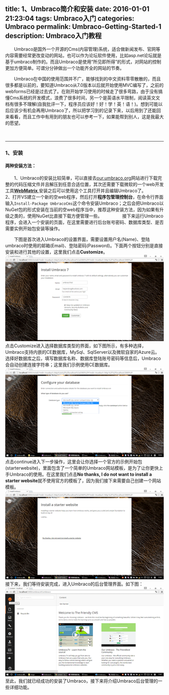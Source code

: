 title: 1、Umbraco简介和安装
date: 2016-01-01 21:23:04
tags: Umbraco入门
categories: Umbraco
permalink: Umbraco-Getting-Started-1
description: Umbraco入门教程
---
　　Umbraco是国外一个开源的Cms(内容管理)系统，适合做新闻发布、官网等内容需要经常更改变动的网站，也可以作为论坛软件使用，比如asp.net论坛就是基于umbraco制作的。而且Umbraco是使用“所见即所得”的形式，对网站的控制更加方便简单。可谓分分钟做出一个功能齐全的网站的节奏。
<!--more-->
　　Umbraco在中国的使用范围并不广，能够找到的中文资料零零散散的，而且很多都是以前的，要知道Umbraco从7.0版本以后就开始使用MVC编写了，之前的webforms已经是过去式了。在刚开始学习使用的时候走了很多弯路，由于没有搞懂Cms系统的开发模式，浪费了很多时间，另一个是英语水平限制，阅读英文文档有很多不理解(自我批评一下，程序员应该好！好！学！英！语！)。想到可能以后应该少有机会再用Umbraco了，所以把学习到的记录下来，以后用到了还能回来看看，而且工作中有用到的朋友也可以参考一下，如果能帮到别人，这是我最大的愿望。

　　
***
### 1、安装
#### 两种安装方法：
　　1、Umbraco的安装比较简单，可以直接去[our.umbraco.org](http://our.umbraco.org)网站进行下载完整的代码压缩文件并且解压到任意合适位置，其次还需要下载微软的一个web开发工具[**WebMatrix**](http://www.microsoft.com/web/webmatrix/),安装之后可以使用这个工具打开并且编辑Umbraco了。　
　　2、打开VS建立一个新的空web程序，然后打开**程序包管理控制台**，在命令行界面输入`Install-Package UmbracoCms`这个命令安装Umbraco；之后会把Umbraco以NuGet包的形式安装在当前的空web程序当中，推荐这种安装方法，因为如果有升级之类的，使用NuGet比直接下载方便管理一些。
　　
　　接下来运行Umbraco程序，会进入一个安装的页面，在这里需要进行后台账号密码、数据库类型、是否需要实例开始包安装等操作。

　　下图是首次进入Umbraco的设置界面，需要设置用户名(Name)、登陆umbraco时使用的邮箱(Email)、登陆密码(Password)。下面两个按钮分别是直接安装和进行其他的设置，这里我们点击**Customize**。
　　![](/image/umbraco/setting1.png)
　　点击Customize进入选择数据库类型的界面，如下图所示，有多种选择，Umbraco支持内嵌的CE数据库，MySql、SqlServer以及微软自家的Azure云。选择好数据库之后，填写数据库名称、数据库登陆账号密码等信息后，Umbraco会自动创建连接字符串；这里我们示例使用CE数据库。
　　![](/image/umbraco/setting2.png)
　　点击continue进入下一步操作，这里会让你选择一个官方的示例开始包(starterwebsite)，里面包含了一个简单的Umbraco网站模板，是为了让你更快上手Umbraco的使用。在这里我们点击**No thanks, I do not want to install a starter website**就不使用官方的模板了，因为我们接下来需要自己创建一个网站模板。
　　![](/image/umbraco/setting3.png)
　　接下来，我们等待安装完成，进入Umbraco的后台管理界面。如下图：
　　![](/image/umbraco/backoffice1.png)
　　至此，我们就已经成功的安装了Umbraco，接下来将介绍Umbraco后台管理的一些详细功能。
　　